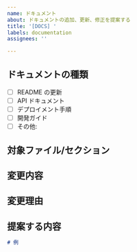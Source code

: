 ```yaml
---
name: ドキュメント
about: ドキュメントの追加、更新、修正を提案する
title: '[DOCS] '
labels: documentation
assignees: ''

---
```


## ドキュメントの種類
<!-- 該当するものにチェックを入れてください -->
- [ ] README の更新
- [ ] API ドキュメント
- [ ] デプロイメント手順
- [ ] 開発ガイド
- [ ] その他: 

## 対象ファイル/セクション
<!-- 更新が必要なファイルやセクションを記載してください -->

## 変更内容
<!-- 追加、更新、または修正したい内容を説明してください -->

## 変更理由
<!-- なぜこの変更が必要なのかを説明してください -->

## 提案する内容
<!-- 具体的な文章や内容があれば記載してください -->

```markdown
# 例
```
